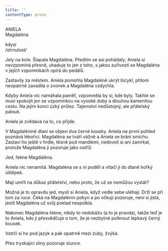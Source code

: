 ```yaml
---
title: ''
contentType: prose
---
```


ANIELA  
Magdaléna

kdysi  
/strnulost/

  

Jely na kole. Šlapala Magdaléna. Předtím se asi pohádaly; Aniela si nevzpomíná přesně, uhaduje to jen z toho, s jakou zuřivostí se Magdaléna v jejích vzpomínkách opírá do pedálů.

Zastavily za městem. Aniela pomohla Magdaléně ukrýt bicykl, přitom neopatrně zavadila o zvonek a Magdaléna vzdychla.

Kdyby Aniela víc namáhala paměť, vzpomněla by si, kde byly. Takhle se musí spokojit jen se vzpomínkou na vysoké duby a dlouhou kamenitou cestu. Na jejím konci úzký průlez. Tajemství nedůstojný, ale přátelský palouk.

Aniela je zvědavá na to, co přijde.

V Magdalénině dlani se objeví dva černé kousky. Aniela na první pohled poznává lékořici. Magdaléna se tváří vážně a Aniela se brání smíchu. Zastaví ho ještě v hrdle, těsně pod mandlemi, nedovolí si ani zamrkat, protože Magdaléna ji pozoruje jako ostříž.

Jed, řekne Magdaléna.

Aniela nic nenamítá. Magdaléna se s ní podělí a vtlačí jí do dlaně hořký úštěpek.

Mají umřít na důkaz přátelství, nebo proto, že už se nemůžou vystát?

Možná je to opravdu jed, myslí si Aniela, když vedle sebe uléhají. Drží se při tom za ruce. Čeká na Magdalénin pokyn a po očkuji pozoruje, není si jistá, jestli Magdaléna už svůj poklad nespolkla.

Nakonec Magdaléna řekne, nikdy to nedokážu (a to je pravda), takže teď je to Aniela, kdo ji přesvědčuje o tom, že je nezbytné polknout lepkavý černý kousek.

Vstrčí si ho pod jazyk a pak opatrně mezi zuby, žvýká.

Přes tryskající sliny pozoruje slunce.
